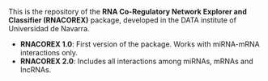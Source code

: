 This is the repository of the **RNA Co-Regulatory Network Explorer and Classifier (RNACOREX)** package, developed in the DATA institute of Universidad de Navarra.

* **RNACOREX 1.0**: First version of the package. Works with miRNA-mRNA interactions only.
* **RNACOREX 2.0**: Includes all interactions among miRNAs, mRNAs and lncRNAs.
